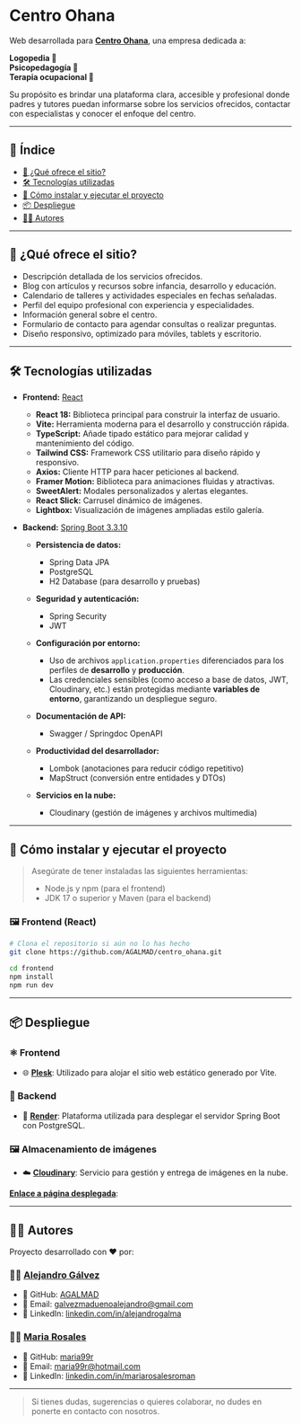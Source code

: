 # Centro Ohana


Web desarrollada para **[Centro Ohana](https://www.instagram.com/centro_ohana_/)**, una empresa dedicada a:  
  
**Logopedia 👄**  
**Psicopedagogía 🧠**  
**Terapia ocupacional 👣**  
  
Su propósito es brindar una plataforma clara, accesible y profesional donde padres y tutores puedan informarse sobre los servicios ofrecidos, contactar con especialistas y conocer el enfoque del centro.

---

## 📑 Índice

- [🧠 ¿Qué ofrece el sitio?](#-qué-ofrece-el-sitio)
- [🛠️ Tecnologías utilizadas](#️-tecnologías-utilizadas)
- [🚀 Cómo instalar y ejecutar el proyecto](#-cómo-instalar-y-ejecutar-el-proyecto)
- [📦 Despliegue](#-despliegue)
- [🙋‍♀️ Autores](#-autores)

---


## 🧠 ¿Qué ofrece el sitio?

- Descripción detallada de los servicios ofrecidos.
- Blog con artículos y recursos sobre infancia, desarrollo y educación.
- Calendario de talleres y actividades especiales en fechas señaladas.
- Perfil del equipo profesional con experiencia y especialidades.
- Información general sobre el centro.
- Formulario de contacto para agendar consultas o realizar preguntas.
- Diseño responsivo, optimizado para móviles, tablets y escritorio.

---

## 🛠️ Tecnologías utilizadas

- **Frontend:** [React](https://reactjs.org/)
  
  - **React 18:** Biblioteca principal para construir la interfaz de usuario.
  - **Vite:** Herramienta moderna para el desarrollo y construcción rápida.
  - **TypeScript:** Añade tipado estático para mejorar calidad y mantenimiento del código.
  - **Tailwind CSS:** Framework CSS utilitario para diseño rápido y responsivo.
  - **Axios:** Cliente HTTP para hacer peticiones al backend.
  - **Framer Motion:** Biblioteca para animaciones fluidas y atractivas.
  - **SweetAlert:** Modales personalizados y alertas elegantes.
  - **React Slick:** Carrusel dinámico de imágenes.
  - **Lightbox:** Visualización de imágenes ampliadas estilo galería.

- **Backend:** [Spring Boot 3.3.10](https://spring.io/projects/spring-boot)

  - **Persistencia de datos:**
    - Spring Data JPA
    - PostgreSQL
    - H2 Database (para desarrollo y pruebas)

  - **Seguridad y autenticación:**
    - Spring Security
    - JWT

  - **Configuración por entorno:**
    - Uso de archivos `application.properties` diferenciados para los perfiles de **desarrollo** y **producción**.
    - Las credenciales sensibles (como acceso a base de datos, JWT, Cloudinary, etc.) están protegidas mediante **variables de entorno**, garantizando un despliegue seguro.

  - **Documentación de API:**
    - Swagger / Springdoc OpenAPI

  - **Productividad del desarrollador:**
    - Lombok (anotaciones para reducir código repetitivo)
    - MapStruct (conversión entre entidades y DTOs)

  - **Servicios en la nube:**
    - Cloudinary (gestión de imágenes y archivos multimedia)


---

## 🚀 Cómo instalar y ejecutar el proyecto

> Asegúrate de tener instaladas las siguientes herramientas:
> - Node.js y npm (para el frontend)
> - JDK 17 o superior y Maven (para el backend)

### 🖼️ Frontend (React)

```bash
# Clona el repositorio si aún no lo has hecho
git clone https://github.com/AGALMAD/centro_ohana.git

cd frontend
npm install
npm run dev
```
---

## 📦 Despliegue

### ⚛️ Frontend
- 🌐 **[Plesk](https://www.plesk.com/)**: Utilizado para alojar el sitio web estático generado por Vite.

### 🧠 Backend
- 🚀 **[Render](https://render.com/)**: Plataforma utilizada para desplegar el servidor Spring Boot con PostgreSQL.

### 🖼️ Almacenamiento de imágenes
- ☁️ **[Cloudinary](https://cloudinary.com/)**: Servicio para gestión y entrega de imágenes en la nube.

**[Enlace a página desplegada](https://centrohana.com/)**:

---

## 🙋‍♀️ Autores

Proyecto desarrollado con ❤️ por:

### 👨‍💻 [Alejandro Gálvez](https://github.com/AGALMAD)
- 🐙 GitHub: [AGALMAD](https://github.com/AGALMAD)
- 📧 Email: galvezmaduenoalejandro@gmail.com  
- 💼 LinkedIn: [linkedin.com/in/alejandrogalma](https://www.linkedin.com/in/alejandrogalma/)

### 👩‍💻 [Maria Rosales](https://github.com/maria99r)
- 🐙 GitHub: [maria99r](https://github.com/maria99r)
- 📧 Email: maria99r@hotmail.com
- 💼 LinkedIn: [linkedin.com/in/mariarosalesroman](https://www.linkedin.com/in/mariarosalesroman/)

---
> Si tienes dudas, sugerencias o quieres colaborar, no dudes en ponerte en contacto con nosotros.

